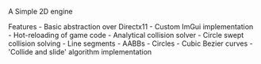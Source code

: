 A Simple 2D engine

Features
	- Basic abstraction over Directx11
	- Custom ImGui implementation
	- Hot-reloading of game code
	- Analytical collision solver
		- Circle swept collision solving
			- Line segments
			- AABBs
			- Circles
			- Cubic Bezier curves
	- 'Collide and slide' algorithm implementation